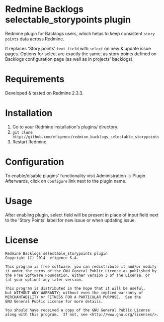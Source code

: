 # Redmine Backlogs selectable_storypoints plugin

Redmine plugin for Backlogs users, which helps to keep consistent `story points` data across Redmine.

It replaces 'Story points' `text field` with `select` on new & update issue pages. Options for select are exactly the same, as story points defined on Backlogs configuration page (as well as in projects' backlogs).

# Requirements

Developed & tested on Redmine 2.3.3.

# Installation

1. Go to your Redmine installation's plugins/ directory.
2. `git clone http://github.com/efigence/redmine_backlogs_selectable_storypoints`
3. Restart Redmine.

# Configuration

To enable/disable plugins' functionality visit Administration -> Plugin. Afterwards, click on `Configure` link next to the plugin name. 

# Usage

After enabling plugin, select field will be present in place of input field next to the 'Story Points' label for new issue or when updating issue. 

# License

    Redmine Backlogs selectable_storypoints plugin
    Copyright (C) 2014  efigence S.A.

    This program is free software: you can redistribute it and/or modify
    it under the terms of the GNU General Public License as published by
    the Free Software Foundation, either version 3 of the License, or
    (at your option) any later version.

    This program is distributed in the hope that it will be useful,
    but WITHOUT ANY WARRANTY; without even the implied warranty of
    MERCHANTABILITY or FITNESS FOR A PARTICULAR PURPOSE.  See the
    GNU General Public License for more details.

    You should have received a copy of the GNU General Public License
    along with this program.  If not, see <http://www.gnu.org/licenses/>.
